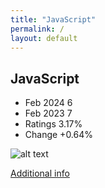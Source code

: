 ```yaml
---
title: "JavaScript"
permalink: /
layout: default
---
```


## JavaScript
* Feb 2024 6
* Feb 2023 7
* Ratings 3.17%
* Change +0.64%

![alt text][logo5]

[logo5]: https://www.tiobe.com/wp-content/themes/tiobe/tiobe-index/images/JavaScript.png

[Additional info](https://developer.mozilla.org/en-US/docs/Web/JavaScript)
